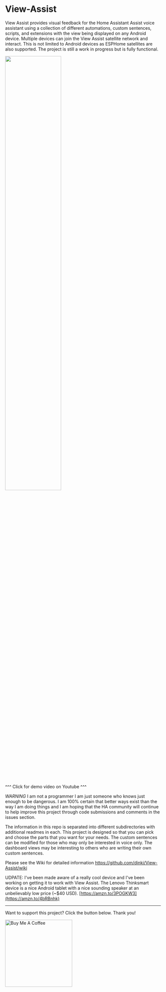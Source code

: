 # View-Assist

View Assist provides visual feedback for the Home Assistant Assist voice assistant using a collection of different automations, custom sentences, scripts, and extensions with the view being displayed on any Android device.  Multiple devices can join the View Assist satellite network and interact.  This is not limited to Android devices as ESPHome satellites are also supported.  The project is still a work in progress but is fully functional.  


<a href="https://www.youtube.com/watch?v=t0jG4LZzKqs"><img src="https://img.youtube.com/vi/t0jG4LZzKqs/mqdefault.jpg" width="60%"></a>

^^^ Click for demo video on Youtube ^^^


*WARNING* I am not a programmer I am just someone who knows just enough to be dangerous.  I am 100% certain that better ways exist than the way I am doing things and I am hoping that the HA community will continue to help improve this project through code submissions and comments in the issues section. 

The information in this repo is separated into different subdirectories with additional readmes in each.  This project is designed so that you can pick and choose the parts that you want for your needs.  The custom sentences can be modified for those who may only be interested in voice only.  The dashboard views may be interesting to others who are writing their own custom sentences.

Please see the Wiki for detailed information https://github.com/dinki/View-Assist/wiki

UDPATE:  I've been made aware of a really cool device and I've been working on getting it to work with View Assist.  The Lenovo Thinksmart device is a nice Android tablet with a nice sounding speaker at an unbelievably low price (~$40 USD). [https://amzn.to/3POGKW3](https://amzn.to/4bRBnhk)


-----------------

Want to support this project?  Click the button below.  Thank you!

<a href="https://www.buymeacoffee.com/dinki" target="_blank"><img src="https://cdn.buymeacoffee.com/buttons/v2/default-yellow.png" alt="Buy Me A Coffee" style="width: 10% !important;width: 217px !important;" width="20%"></a>
